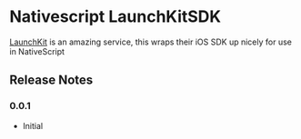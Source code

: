 # Nativescript LaunchKitSDK

[LaunchKit](https://launchkit.io/) is an amazing service, this wraps their iOS SDK up nicely for use in NativeScript

## Release Notes

### 0.0.1
* Initial